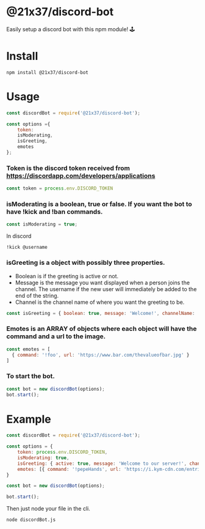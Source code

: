# @21x37/discord-bot
Easily setup a discord bot with this npm module! 🕹️

# Install
```
npm install @21x37/discord-bot
```

# Usage
```js
const discordBot = require('@21x37/discord-bot');

const options ={
    token: 
    isModerating,
    isGreeting,
    emotes
};
```
### Token is the discord token received from https://discordapp.com/developers/applications
```js
const token = process.env.DISCORD_TOKEN
```

### isModerating is a boolean, true or false. If you want the bot to have !kick and !ban commands.
```js
const isModerating = true;
```
In discord
```
!kick @username
```

### isGreeting is a object with possibly three properties.
* Boolean is if the greeting is active or not.
* Message is the message you want displayed when a person joins the channel. The username if the new user will immediately be added to the end of the string.
* Channel is the channel name of where you want the greeting to be.

```js
const isGreeting = { boolean: true, message: 'Welcome!', channelName: 'general' };
```
### Emotes is an ARRAY of objects where each object will have the command and a url to the image.

```js
const emotes = [
  { command: '!foo', url: 'https://www.bar.com/thevalueofbar.jpg' }
]
```
### To start the bot.
```js
const bot = new discordBot(options);
bot.start();
```

# Example

```js
const discordBot = require('@21x37/discord-bot');

const options = {
    token: process.env.DISCORD_TOKEN,
    isModerating: true,
    isGreeting: { active: true, message: 'Welcome to our server!', channelName: 'general' },
    emotes: [{ command: '!pepeHands', url: 'https://i.kym-cdn.com/entries/icons/original/000/025/382/Screen_Shot_2018-02-06_at_3.37.14_PM.png' }],
}

const bot = new discordBot(options);

bot.start();
```
Then just node your file in the cli.
```
node discordBot.js
```
